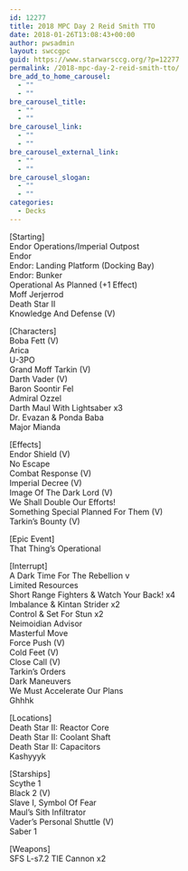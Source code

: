 ```yaml
---
id: 12277
title: 2018 MPC Day 2 Reid Smith TTO
date: 2018-01-26T13:08:43+00:00
author: pwsadmin
layout: swccgpc
guid: https://www.starwarsccg.org/?p=12277
permalink: /2018-mpc-day-2-reid-smith-tto/
bre_add_to_home_carousel:
  - ""
  - ""
bre_carousel_title:
  - ""
  - ""
bre_carousel_link:
  - ""
  - ""
bre_carousel_external_link:
  - ""
  - ""
bre_carousel_slogan:
  - ""
  - ""
categories:
  - Decks
---
```

[Starting]  
Endor Operations/Imperial Outpost  
Endor  
Endor: Landing Platform (Docking Bay)  
Endor: Bunker  
Operational As Planned (+1 Effect)  
Moff Jerjerrod  
Death Star II  
Knowledge And Defense (V)

[Characters]  
Boba Fett (V)  
Arica  
U-3PO  
Grand Moff Tarkin (V)  
Darth Vader (V)  
Baron Soontir Fel  
Admiral Ozzel  
Darth Maul With Lightsaber x3  
Dr. Evazan & Ponda Baba  
Major Mianda

[Effects]  
Endor Shield (V)  
No Escape  
Combat Response (V)  
Imperial Decree (V)  
Image Of The Dark Lord (V)  
We Shall Double Our Efforts!  
Something Special Planned For Them (V)  
Tarkin’s Bounty (V)

[Epic Event]  
That Thing’s Operational

[Interrupt]  
A Dark Time For The Rebellion v  
Limited Resources  
Short Range Fighters & Watch Your Back! x4  
Imbalance & Kintan Strider x2  
Control & Set For Stun x2  
Neimoidian Advisor  
Masterful Move  
Force Push (V)  
Cold Feet (V)  
Close Call (V)  
Tarkin’s Orders  
Dark Maneuvers  
We Must Accelerate Our Plans  
Ghhhk

[Locations]  
Death Star II: Reactor Core  
Death Star II: Coolant Shaft  
Death Star II: Capacitors  
Kashyyyk

[Starships]  
Scythe 1  
Black 2 (V)  
Slave I, Symbol Of Fear  
Maul’s Sith Infiltrator  
Vader’s Personal Shuttle (V)  
Saber 1

[Weapons]  
SFS L-s7.2 TIE Cannon x2
